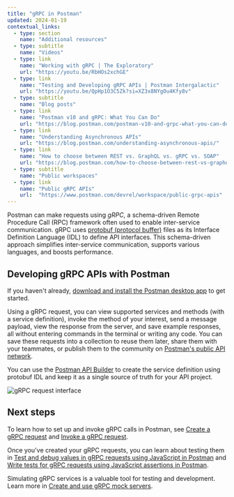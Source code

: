 ```yaml
---
title: "gRPC in Postman"
updated: 2024-01-19
contextual_links:
  - type: section
    name: "Additional resources"
  - type: subtitle
    name: "Videos"
  - type: link
    name: "Working with gRPC | The Exploratory"
    url: "https://youtu.be/RbHOs2xchGE"
  - type: link
    name: "Testing and Developing gRPC APIs | Postman Intergalactic"
    url: "https://youtu.be/QpHp1O3C5Zk?si=XZ3x8NYgOu4Kfy8v"
  - type: subtitle
    name: "Blog posts"
  - type: link
    name: "Postman v10 and gRPC: What You Can Do"
    url: "https://blog.postman.com/postman-v10-and-grpc-what-you-can-do/"
  - type: link
    name: "Understanding Asynchronous APIs"
    url: "https://blog.postman.com/understanding-asynchronous-apis/"
  - type: link
    name: "How to choose between REST vs. GraphQL vs. gRPC vs. SOAP"
    url: "https://blog.postman.com/how-to-choose-between-rest-vs-graphql-vs-grpc-vs-soap/"
  - type: subtitle
    name: "Public workspaces"
  - type: link
    name: "Public gRPC APIs"
    url:  "https://www.postman.com/devrel/workspace/public-grpc-apis"
---
```


Postman can make requests using _gRPC_, a schema-driven Remote Procedure Call (RPC) framework often used to enable inter-service communication. gRPC uses [protobuf (protocol buffer)](https://developers.google.com/protocol-buffers) files as its Interface Definition Language (IDL) to define API interfaces. This schema-driven approach simplifies inter-service communication, supports various languages, and boosts performance.

## Developing gRPC APIs with Postman

If you haven't already, [download and install the Postman desktop app](/docs/getting-started/installation/installation-and-updates/) to get started.

Using a gRPC request, you can view supported services and methods (with a service definition), invoke the method of your interest, send a message payload, view the response from the server, and save example responses, all without entering commands in the terminal or writing any code. You can save these requests into a collection to reuse them later, share them with your teammates, or publish them to the community on [Postman's public API network](/docs/getting-started/first-steps/exploring-public-api-network/).

You can use the [Postman API Builder](/docs/designing-and-developing-your-api/the-api-workflow/) to create the service definition using protobuf IDL and keep it as a single source of truth for your API project.

<img src="https://assets.postman.com/postman-docs/v10/grpc-echo-request-v10-3.jpg" alt="gRPC request interface">

## Next steps

To learn how to set up and invoke gRPC calls in Postman, see [Create a gRPC request](/docs/sending-requests/grpc/grpc-request-interface/) and [Invoke a gRPC request](/docs/sending-requests/grpc/first-grpc-request/).

Once you've created your gRPC requests, you can learn about testing them in [Test and debug values in gRPC requests using JavaScript in Postman](/docs/sending-requests/grpc/scripting-in-grpc-request/) and [Write tests for gRPC requests using JavaScript assertions in Postman](/docs/sending-requests/grpc/test-examples/).

Simulating gRPC services is a valuable tool for testing and development. Learn more in [Create and use gRPC mock servers](/docs/sending-requests/grpc/using-grpc-mock/).
